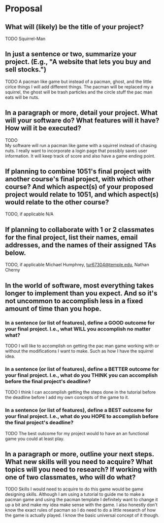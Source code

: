 # Proposal

## What will (likely) be the title of your project?

TODO  Squirrel-Man

## In just a sentence or two, summarize your project. (E.g., "A website that lets you buy and sell stocks.")

TODO  A pacman like game but instead of a pacman, ghost, and the little cirlce things I will add different things. The pacman will be replaced my a squirrel, the ghost will be trash particles and the circle stuff the pac man eats will be nuts.

## In a paragraph or more, detail your project. What will your software do? What features will it have? How will it be executed?

TODO   
My software will run a pacman like game with a squirrel instead of chasing nuts. I really want to incorporate a login page that possibly saves user information. It will keep track of score and also have a game ending point. 
## If planning to combine 1051's final project with another course's final project, with which other course? And which aspect(s) of your proposed project would relate to 1051, and which aspect(s) would relate to the other course?

TODO, if applicable N/A  

## If planning to collaborate with 1 or 2 classmates for the final project, list their names, email addresses, and the names of their assigned TAs below.

TODO, if applicable  Michael Humphrey, tur67304@temple.edu, Nathan Cherny

## In the world of software, most everything takes longer to implement than you expect. And so it's not uncommon to accomplish less in a fixed amount of time than you hope. 

### In a sentence (or list of features), define a GOOD outcome for your final project. I.e., what WILL you accomplish no matter what?

TODO I will like to accomplish on getting the pac man game working with or without the modifications I want to make. Such as how I have the squirrel idea.

### In a sentence (or list of features), define a BETTER outcome for your final project. I.e., what do you THINK you can accomplish before the final project's deadline?

TODO 
I think I can accomplish getting the steps done in the tutorial before the deadline before I add my own concepts of the game to it.


### In a sentence (or list of features), define a BEST outcome for your final project. I.e., what do you HOPE to accomplish before the final project's deadline?

TODO The best outcome for my project would to have an an functional game you could at least play. 

## In a paragraph or more, outline your next steps. What new skills will you need to acquire? What topics will you need to research? If working with one of two classmates, who will do what?

TODO  Skills I would need to acquire to do this game would be game designing skills. Although I am using a tutorial to guide me to make a pacman game and using the pacman template I definitely want to change it up a bit and make my idea make sense with the game. I also honestly don't know the exact rules of pacman so I do need to do a little research of how the game is actually played. I know the basic universal concept of it though.
